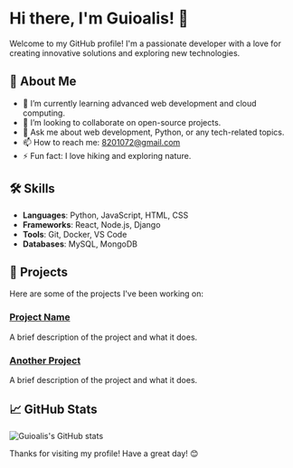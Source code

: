 # Hi there, I'm Guioalis! 👋

Welcome to my GitHub profile! I'm a passionate developer with a love for creating innovative solutions and exploring new technologies.

## 🚀 About Me

- 🌱 I’m currently learning advanced web development and cloud computing.
- 👯 I’m looking to collaborate on open-source projects.
- 💬 Ask me about web development, Python, or any tech-related topics.
- 📫 How to reach me: [8201072@gmail.com](mailto:email@example.com)
- ⚡ Fun fact: I love hiking and exploring nature.

## 🛠️ Skills

- **Languages**: Python, JavaScript, HTML, CSS
- **Frameworks**: React, Node.js, Django
- **Tools**: Git, Docker, VS Code
- **Databases**: MySQL, MongoDB

## 📂 Projects

Here are some of the projects I've been working on:

### [Project Name](https://github.com/guioalis/project-name)
A brief description of the project and what it does.

### [Another Project](https://github.com/guioalis/another-project)
A brief description of the project and what it does.

## 📈 GitHub Stats

![Guioalis's GitHub stats](https://github-readme-stats.vercel.app/api?username=guioalis&show_icons=true&theme=radical)

Thanks for visiting my profile! Have a great day! 😊
